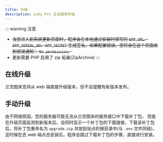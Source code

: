 ```yaml
---
title: 升级
description: Lsky Pro 企业版本升级
---
```


::: warning 注意
- ~~当您进入到系统更新页面时，程序会在本地通过安装时填写的 `APP_URL`、`APP_SERIAL_NO`、`APP_SECRET` 生成签名，如果配置错误，您将会在这个页面收到错误通知： `No permission`。~~
- 更新需要 PHP 启用了 zip 拓展(ZipArchive)
:::

## 在线升级
兰空图床支持从 web 端直接升级版本，但不会提醒有新版本发布。

## 手动升级
由于网络原因，您的服务器可能无法从兰空图床的服务接口中下载补丁包， 但是在升级页面监测到新版本后，会同时显示一个补丁包的下载链接，下载该补丁包后，将补丁包重命名为 `upgrade.zip` 并放到站点的根目录中(与 `.env` 文件同级)，这时候在去 web 端点击安装后，程序会跳过下载补丁包的步骤，直接进行安装。
